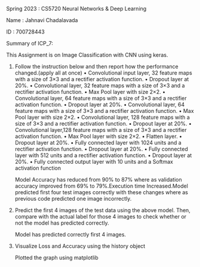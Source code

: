 Spring 2023 : CS5720 Neural Networks & Deep Learning

Name : Jahnavi Chadalavada

ID : 700728443

Summary of ICP_7:

This Assignment is on Image Classification with CNN using keras.

1. Follow the instruction below and then report how the performance changed.(apply all at once)
• Convolutional input layer, 32 feature maps with a size of 3×3 and a rectifier activation function.
• Dropout layer at 20%.
• Convolutional layer, 32 feature maps with a size of 3×3 and a rectifier activation function.
• Max Pool layer with size 2×2.
• Convolutional layer, 64 feature maps with a size of 3×3 and a rectifier activation function.
• Dropout layer at 20%.
• Convolutional layer, 64 feature maps with a size of 3×3 and a rectifier activation function.
• Max Pool layer with size 2×2.
• Convolutional layer, 128 feature maps with a size of 3×3 and a rectifier activation function.
• Dropout layer at 20%.
• Convolutional layer,128 feature maps with a size of 3×3 and a rectifier activation function.
• Max Pool layer with size 2×2.
• Flatten layer.
• Dropout layer at 20%.
• Fully connected layer with 1024 units and a rectifier activation function.
• Dropout layer at 20%.
• Fully connected layer with 512 units and a rectifier activation function.
• Dropout layer at 20%.
• Fully connected output layer with 10 units and a Softmax activation function

      Model Accuracy has reduced from 90% to 87% where as validation accuracy improved from 69% to 79%.Execution time Increased.Model predicted first four test images correctly with these changes where as previous code predicted one image incorrectly.

2. Predict the first 4 images of the test data using the above model. Then, compare with the actual label for those 4 images to check whether or not the model has predicted correctly.
   
     Model has predicted correctly first 4 images.
   
3. Visualize Loss and Accuracy using the history object

      Plotted the graph using matplotlib
